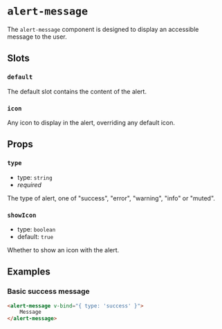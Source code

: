 # `alert-message`

The `alert-message` component is designed to display an accessible message to the user.

## Slots

### `default`

The default slot contains the content of the alert.

### `icon`

Any icon to display in the alert, overriding any default icon.

## Props

### `type`

- type: `string`
- *required*

The type of alert, one of "success", "error", "warning", "info" or "muted".

### `showIcon`

- type: `boolean`
- default: `true`

Whether to show an icon with the alert.

## Examples

### Basic success message

```html
<alert-message v-bind="{ type: 'success' }">
	Message
</alert-message>
```
